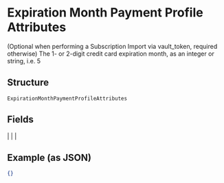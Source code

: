 
# Expiration Month Payment Profile Attributes

(Optional when performing a Subscription Import via vault_token, required otherwise) The 1- or 2-digit credit card expiration month, as an integer or string, i.e. 5

## Structure

`ExpirationMonthPaymentProfileAttributes`

## Fields

|  |
| 

## Example (as JSON)

```json
{}
```

